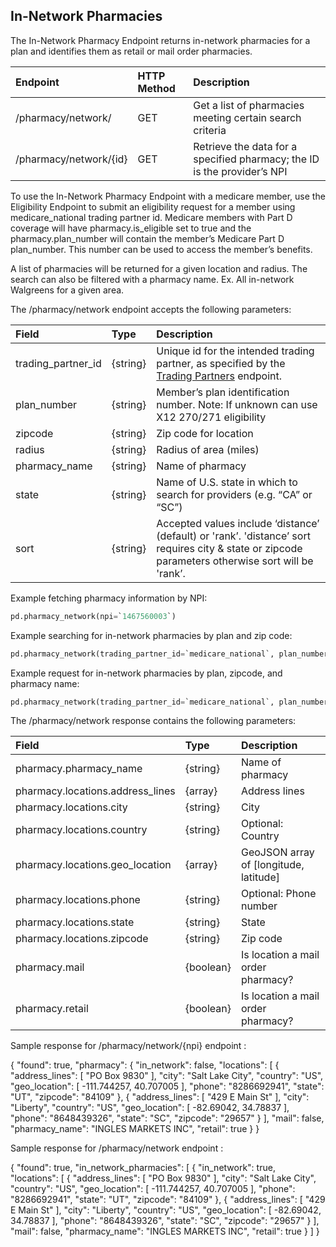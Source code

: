 ## In-Network Pharmacies

The In-Network Pharmacy Endpoint returns in-network pharmacies for a plan and
identifies them as retail or mail order pharmacies.

| Endpoint               | HTTP Method | Description                                                              |
|:-----------------------|:------------|:-------------------------------------------------------------------------|
| /pharmacy/network/     | GET         | Get a list of pharmacies meeting certain search criteria                 |
| /pharmacy/network/{id} | GET         | Retrieve the data for a specified pharmacy; the ID is the provider’s NPI |

To use the In-Network Pharmacy Endpoint with a medicare member, use the Eligibility Endpoint
to submit an eligibility request for a member using medicare_national trading partner id. 
Medicare members with Part D coverage will have pharmacy.is_eligible set to true and the 
pharmacy.plan_number will contain the member’s Medicare Part D plan_number. This number can be 
used to access the member’s benefits.
 
A list of pharmacies will be returned for a given location and radius. The search can also be 
filtered with a pharmacy name. Ex. All in-network Walgreens for a given area.
 
The /pharmacy/network endpoint accepts the following parameters:
 
| Field       | Type     | Description                                                                                                                                 |
|:------------|:---------|:--------------------------------------------------------------------------------------------------------------------------------------------|
| trading_partner_id | {string} | Unique id for the intended trading partner, as specified by the [Trading Partners](https://platform.pokitdok.com/documentation/v4/#trading-partners) endpoint. |
| plan_number        | {string} | Member’s plan identification number. Note: If unknown can use X12 270/271 eligibility                                                |
| zipcode | {string} | Zip code for location      |
| radius        | {string} | Radius of area (miles)                                                                                                                    |
| pharmacy_name        | {string} | Name of pharmacy                                                                                                                   |
| state | {string} | Name of U.S. state in which to search for providers (e.g. “CA” or “SC”)                                                                           |
| sort | {string} | Accepted values include ‘distance’ (default) or 'rank’. 'distance’ sort requires city & state or zipcode parameters otherwise sort will be 'rank’. |

Example fetching pharmacy information by NPI:

```python
pd.pharmacy_network(npi=`1467560003`)
```

Example searching for in-network pharmacies by plan and zip code:

```python
pd.pharmacy_network(trading_partner_id=`medicare_national`, plan_number=`S5820003`, zipcode=`29307`, radius=`15mi`)
```

Example request for in-network pharmacies by plan, zipcode, and pharmacy name:

```python
pd.pharmacy_network(trading_partner_id=`medicare_national`, plan_number=`S5820003`, zipcode=`29307`, radius=`15mi`, pharmacy_name=`walgreens`)
```

The /pharmacy/network response contains the following parameters:

| Field                            | Type     | Description                            |
|:---------------------------------|:---------|:---------------------------------------|
| pharmacy.pharmacy_name           | {string} | Name of pharmacy                       |
| pharmacy.locations.address_lines | {array}  | Address lines                          |
| pharmacy.locations.city          | {string} | City                                   |
| pharmacy.locations.country       | {string} | Optional: Country                      |
| pharmacy.locations.geo_location  | {array}  | GeoJSON array of [longitude, latitude] |
| pharmacy.locations.phone         | {string} | Optional: Phone number                 |
| pharmacy.locations.state         | {string} | State                                  |
| pharmacy.locations.zipcode       | {string} | Zip code                               |  
| pharmacy.mail                    | {boolean}| Is location a mail order pharmacy?     |
| pharmacy.retail                  | {boolean}| Is location a mail order pharmacy?     |

Sample response for /pharmacy/network/{npi} endpoint : 

{
    "found": true, 
    "pharmacy": {
        "in_network": false, 
        "locations": [
            {
                "address_lines": [
                    "PO Box 9830"
                ], 
                "city": "Salt Lake City", 
                "country": "US", 
                "geo_location": [
                    -111.744257, 
                    40.707005
                ], 
                "phone": "8286692941", 
                "state": "UT", 
                "zipcode": "84109"
            }, 
            {
                "address_lines": [
                    "429 E Main St"
                ], 
                "city": "Liberty", 
                "country": "US", 
                "geo_location": [
                    -82.69042, 
                    34.78837
                ], 
                "phone": "8648439326", 
                "state": "SC", 
                "zipcode": "29657"
            }
        ], 
        "mail": false, 
        "pharmacy_name": "INGLES MARKETS INC", 
        "retail": true
    }
}

Sample response for /pharmacy/network endpoint : 

{
    "found": true, 
    "in_network_pharmacies": [
        {
            "in_network": true, 
            "locations": [
                {
                    "address_lines": [
                        "PO Box 9830"
                    ], 
                    "city": "Salt Lake City", 
                    "country": "US", 
                    "geo_location": [
                        -111.744257, 
                        40.707005
                    ], 
                    "phone": "8286692941", 
                    "state": "UT", 
                    "zipcode": "84109"
                }, 
                {
                    "address_lines": [
                        "429 E Main St"
                    ], 
                    "city": "Liberty", 
                    "country": "US", 
                    "geo_location": [
                        -82.69042, 
                        34.78837
                    ], 
                    "phone": "8648439326", 
                    "state": "SC", 
                    "zipcode": "29657"
                }
            ], 
            "mail": false, 
            "pharmacy_name": "INGLES MARKETS INC", 
            "retail": true
        }
    ]
}
